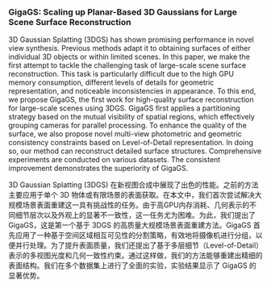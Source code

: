 ### GigaGS: Scaling up Planar-Based 3D Gaussians for Large Scene Surface Reconstruction

3D Gaussian Splatting (3DGS) has shown promising performance in novel view synthesis. Previous methods adapt it to obtaining surfaces of either individual 3D objects or within limited scenes. In this paper, we make the first attempt to tackle the challenging task of large-scale scene surface reconstruction. This task is particularly difficult due to the high GPU memory consumption, different levels of details for geometric representation, and noticeable inconsistencies in appearance. To this end, we propose GigaGS, the first work for high-quality surface reconstruction for large-scale scenes using 3DGS. GigaGS first applies a partitioning strategy based on the mutual visibility of spatial regions, which effectively grouping cameras for parallel processing. To enhance the quality of the surface, we also propose novel multi-view photometric and geometric consistency constraints based on Level-of-Detail representation. In doing so, our method can reconstruct detailed surface structures. Comprehensive experiments are conducted on various datasets. The consistent improvement demonstrates the superiority of GigaGS.

3D Gaussian Splatting (3DGS) 在新视图合成中展现了出色的性能。之前的方法主要应用于单个 3D 物体或有限场景的表面获取。在本文中，我们首次尝试解决大规模场景表面重建这一具有挑战性的任务。由于高GPU内存消耗、几何表示的不同细节层次以及外观上的显著不一致性，这一任务尤为困难。为此，我们提出了 GigaGS，这是第一个基于 3DGS 的高质量大规模场景表面重建方法。GigaGS 首先应用了一种基于空间区域相互可见性的分割策略，有效地将摄像机进行分组，以便并行处理。为了提升表面质量，我们还提出了基于多层细节（Level-of-Detail）表示的多视图光度和几何一致性约束。通过这样做，我们的方法能够重建出精细的表面结构。我们在多个数据集上进行了全面的实验，实验结果显示了 GigaGS 的显著优势。
